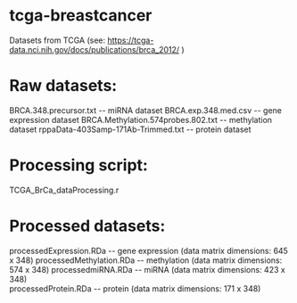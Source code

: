 # tcga-breastcancer
Datasets from TCGA (see: https://tcga-data.nci.nih.gov/docs/publications/brca_2012/ )

Raw datasets:
=============
BRCA.348.precursor.txt               -- miRNA dataset
BRCA.exp.348.med.csv                 -- gene expression dataset
BRCA.Methylation.574probes.802.txt   -- methylation dataset
rppaData-403Samp-171Ab-Trimmed.txt   -- protein dataset 

Processing script:
==================
TCGA_BrCa_dataProcessing.r

Processed datasets:
===================
processedExpression.RDa    -- gene expression  (data matrix dimensions: 645 x 348)
processedMethylation.RDa   -- methylation      (data matrix dimensions: 574 x 348)
processedmiRNA.RDa         -- miRNA            (data matrix dimensions: 423 x 348)  
processedProtein.RDa       -- protein          (data matrix dimensions: 171 x 348)
